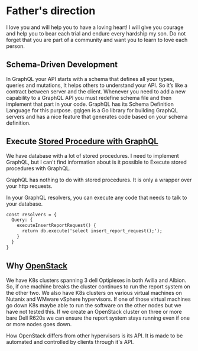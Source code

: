 
# Father's direction

I love you and will help you to have a loving heart!  I will give you courage and help you to bear each trial and endure every hardship my son.  Do not forget that you are part of a community and want you to learn to love each person.

## Schema-Driven Development

In GraphQL your API starts with a schema that defines all your types, queries and mutations, It helps others to understand your API. So it’s like a contract between server and the client. Whenever you need to add a new capability to a GraphQL API you must redefine schema file and then implement that part in your code. GraphQL has its Schema Definition Language for this purpose. gqlgen is a Go library for building GraphQL servers and has a nice feature that generates code based on your schema definition.

## Execute **[Stored Procedure with GraphQL](https://stackoverflow.com/questions/73944424/execute-stored-procedure-with-graphql)**

We have database with a lot of stored procedures. I need to implement GraphQL, but I can't find information about is it possible to Execute stored procedures with GraphQL.

GraphQL has nothing to do with stored procedures. It is only a wrapper over your http requests.

In your GraphQL resolvers, you can execute any code that needs to talk to your database.

```graphql
const resolvers = {
  Query: {
    executeInsertReportRequest() {  
      return db.execute('select insert_report_request();');
    }
  }
}
```

## Why **[OpenStack](https://microstack.run/)**

We have K8s clusters spanning 3 dell Optiplexes in both Avilla and Albion. So, if one machine breaks the cluster continues to run the report system on the other two.  We also have K8s clusters on various virtual machines on Nutanix and WMware vSphere hypervisors. If one of those virtual machines go down K8s maybe able to run the software on the other nodes but we have not tested this.  If we create an OpenStack cluster on three or more bare Dell R620s we can ensure the report system stays running even if one or more nodes goes down.

How OpenStack differs from other hypervisors is its API.  It is made to be automated and controlled by clients through it's API.
